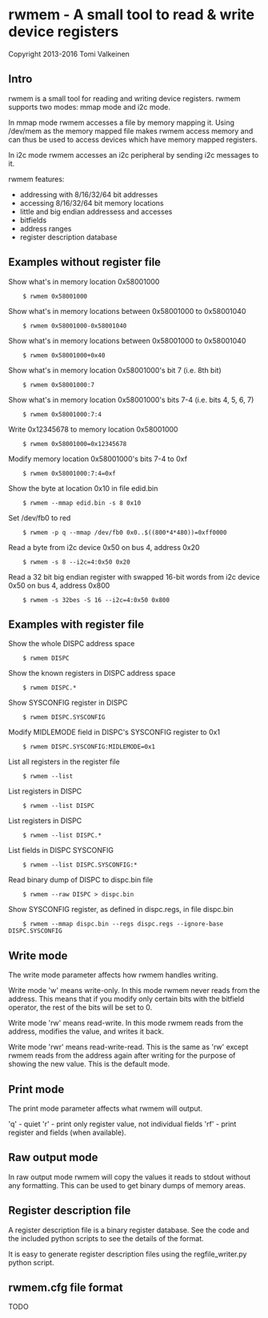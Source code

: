 # rwmem - A small tool to read & write device registers

Copyright 2013-2016 Tomi Valkeinen

## Intro

rwmem is a small tool for reading and writing device registers. rwmem supports
two modes: mmap mode and i2c mode.

In mmap mode rwmem accesses a file by memory mapping it. Using /dev/mem as the
memory mapped file makes rwmem access memory and can thus be used to access
devices which have memory mapped registers.

In i2c mode rwmem accesses an i2c peripheral by sending i2c messages to it.

rwmem features:

* addressing with 8/16/32/64 bit addresses
* accessing 8/16/32/64 bit memory locations
* little and big endian addressess and accesses
* bitfields
* address ranges
* register description database

## Examples without register file

Show what's in memory location 0x58001000

        $ rwmem 0x58001000

Show what's in memory locations between 0x58001000 to 0x58001040

        $ rwmem 0x58001000-0x58001040

Show what's in memory locations between 0x58001000 to 0x58001040

        $ rwmem 0x58001000+0x40

Show what's in memory location 0x58001000's bit 7 (i.e. 8th bit)

        $ rwmem 0x58001000:7

Show what's in memory location 0x58001000's bits 7-4 (i.e. bits 4, 5, 6, 7)

        $ rwmem 0x58001000:7:4

Write 0x12345678 to memory location 0x58001000

        $ rwmem 0x58001000=0x12345678

Modify memory location 0x58001000's bits 7-4 to 0xf

        $ rwmem 0x58001000:7:4=0xf

Show the byte at location 0x10 in file edid.bin

        $ rwmem --mmap edid.bin -s 8 0x10

Set /dev/fb0 to red

        $ rwmem -p q --mmap /dev/fb0 0x0..$((800*4*480))=0xff0000

Read a byte from i2c device 0x50 on bus 4, address 0x20

        $ rwmem -s 8 --i2c=4:0x50 0x20

Read a 32 bit big endian register with swapped 16-bit words from i2c device 0x50 on bus 4, address 0x800

        $ rwmem -s 32bes -S 16 --i2c=4:0x50 0x800

## Examples with register file

Show the whole DISPC address space

        $ rwmem DISPC

Show the known registers in DISPC address space

        $ rwmem DISPC.*

Show SYSCONFIG register in DISPC

        $ rwmem DISPC.SYSCONFIG

Modify MIDLEMODE field in DISPC's SYSCONFIG register to 0x1

        $ rwmem DISPC.SYSCONFIG:MIDLEMODE=0x1

List all registers in the register file

        $ rwmem --list

List registers in DISPC

        $ rwmem --list DISPC

List registers in DISPC

        $ rwmem --list DISPC.*

List fields in DISPC SYSCONFIG

        $ rwmem --list DISPC.SYSCONFIG:*

Read binary dump of DISPC to dispc.bin file

        $ rwmem --raw DISPC > dispc.bin

Show SYSCONFIG register, as defined in dispc.regs, in file dispc.bin

        $ rwmem --mmap dispc.bin --regs dispc.regs --ignore-base DISPC.SYSCONFIG

## Write mode

The write mode parameter affects how rwmem handles writing.

Write mode 'w' means write-only. In this mode rwmem never reads from the
address. This means that if you modify only certain bits with the bitfield
operator, the rest of the bits will be set to 0.

Write mode 'rw' means read-write. In this mode rwmem reads from the address,
modifies the value, and writes it back.

Write mode 'rwr' means read-write-read. This is the same as 'rw' except rwmem
reads from the address again after writing for the purpose of showing the new
value. This is the default mode.

## Print mode

The print mode parameter affects what rwmem will output.

'q'  - quiet
'r'  - print only register value, not individual fields
'rf' - print register and fields (when available).

## Raw output mode

In raw output mode rwmem will copy the values it reads to stdout without any
formatting. This can be used to get binary dumps of memory areas.

## Register description file

A register description file is a binary register database. See the code and
the included python scripts to see the details of the format.

It is easy to generate register description files using the regfile_writer.py
python script.

## rwmem.cfg file format

TODO
